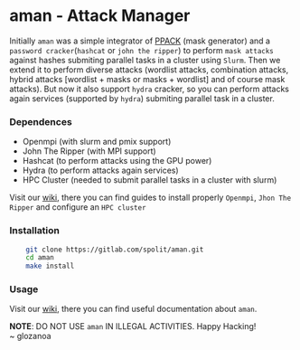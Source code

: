 # aman - Attack Manager
Initially `aman` was a simple integrator of [PPACK](https://gitlab.com/spolit/ppack) (mask generator) and a `password cracker`(`hashcat` or `john the ripper`) to perform `mask attacks` against hashes submiting parallel tasks in a cluster using `Slurm`. Then we extend it to perform diverse attacks (wordlist attacks, combination attacks, hybrid attacks [wordlist + masks or masks + wordlist] and of course mask attacks). But now it also support `hydra` cracker, so you can perform attacks again services (supported by `hydra`) submiting parallel task in a cluster.

### Dependences
* Openmpi (with slurm and pmix support)
* John The Ripper (with MPI support)
* Hashcat (to perform attacks using the GPU power)
* Hydra (to perform attacks again services)
* HPC Cluster (needed to submit parallel tasks in a cluster with slurm)

Visit our [wiki](https://gitlab.com/spolit/aman/-/wikis/home), there you can find guides to install properly `Openmpi`, `Jhon The Ripper` and configure an `HPC cluster`


### Installation

```bash
    git clone https://gitlab.com/spolit/aman.git
    cd aman
    make install
```

### Usage
Visit our [wiki](https://gitlab.com/spolit/aman/-/wikis/home), there you can find useful documentation about `aman`.  


**NOTE**: DO NOT USE `aman` IN ILLEGAL ACTIVITIES.
Happy Hacking!  
~ glozanoa
